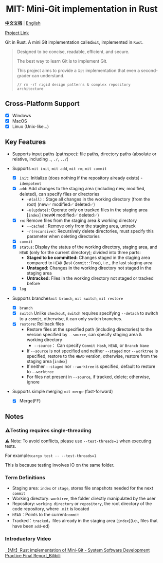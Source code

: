 <h1 align="center">
 MIT: Mini-Git implementation in Rust
</h1>

 **[中文文档](./README.md)** | <u>English</u>

[Project Link](https://github.com/MrBeanCpp/MIT)

Git in Rust. A mini Git implementation called`mit`, implemented in `Rust`.

> Designed to be concise, readable, efficient, and secure.
>
> The best way to learn Git is to implement Git.
> 
> This project aims to provide a `Git` implementation that even a second-grader can understand.
> 
> `// rm -rf rigid design patterns & complex repository architecture`
> 

## Cross-Platform Support
-   [x] Windows
-   [x] MacOS
-   [x] Linux (Unix-like...)

## Key Features
-   Supports input paths (pathspec): file paths, directory paths (absolute or relative, including `.`, `./`, `../`)

-   Supports `mit init`, `mit add`, `mit rm`, `mit commit`

    -   [x] `init`: Initialize (does nothing if the repository already exists) - `idempotent`
    -   [x] `add`:  Add changes to the staging area (including new, modified, deleted), can specify files or directories
        -   `-A(all)` : Stage all changes in the working directory (from the root) (new✅ modified✅ deleted✅)
        -   `-u(update)`:  Operate only on tracked files in the staging area [`index`] (new❌ modified✅ deleted✅)
    -   [x] `rm`: Remove files from the staging area & working directory 
        -    `--cached` : Remove only from the staging area, untrack
        -    `-r(recursive)`: Recursively delete directories, must specify this parameter when deleting directories
    -   [x] `commit`
    -   [x] `status`: Display the status of the working directory, staging area, and `HEAD` (only for the current directory); divided into three parts:
        -    **Staged to be committed:**  Changes staged in the staging area compared to `HEAD` (last `Commit::Tree`), i.e., the last staging area
        -    **Unstaged:** Changes in the working directory not staged in the staging area
        -    **Untracked:** Files in the working directory not staged or tracked before
    -   [x] `log`

-   Supports branches`mit branch`, `mit switch`, `mit restore`

    -   [x] `branch`
    -   [x] `switch`
            Unlike `checkout`, `switch` requires specifying `--detach` to switch to a `commit`, otherwise, it can only switch branches.
    -   [x] `restore`: Rollback files
        -   Restore files at the specified path (including directories) to the version specified by `--source`, can specify staging area & working directory
            - `--source`： Can specify `Commit Hash`, `HEAD`, or `Branch Name`
        -   If `--source` is not specified and neither `--staged` nor `--worktree` is specified, restore to the `HEAD` version, otherwise, restore from the staging area [`index`]
        -   If neither `--staged` nor `--worktree` is specified, default to restore to `--worktree`
        -   For files not present in `--source`, if tracked, delete; otherwise, ignore

-   Supports simple merging `mit merge` (fast-forward)
    -   [x] Merge(FF)

## Notes
### ⚠️Testing requires single-threading
⚠️ Note: To avoid conflicts, please use `--test-threads=1` when executing tests.

For example:`cargo test -- --test-threads=1`

This is because testing involves IO on the same folder.

### Term Definitions
-   Staging area: `index` or `stage`, stores file snapshots needed for the next `commit`
-   Working directory: `worktree`, the folder directly manipulated by the user
-   Repository: `working directory` or `repository`, the root directory of the code repository, where `.mit` is located
-   `HEAD`：Points to the current`commit`
-   Tracked：`tracked`，files already in the staging area [`index`](i.e., files that have been `add`-ed)

### Introductory Video
[【Mit】Rust implementation of Mini-Git - System Software Development Practice Final Report_Bilibili](https://www.bilibili.com/video/BV1p64y1E78W/)
